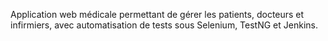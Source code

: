Application web médicale permettant de gérer les patients, docteurs et infirmiers, avec automatisation de tests sous Selenium, TestNG et Jenkins.
